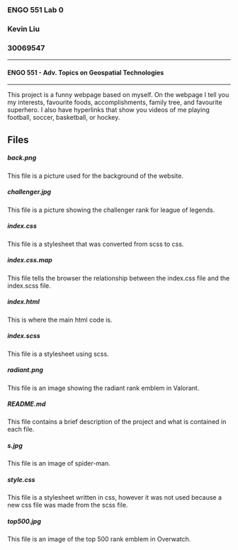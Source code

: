 ### ENGO 551 Lab 0
### Kevin Liu
### 30069547 
------------------
#### ENGO 551 - Adv. Topics on Geospatial Technologies
-------------------
This project is a funny webpage based on myself. On the webpage I tell you my interests, favourite foods, accomplishments, family tree, and favourite superhero. I also have hyperlinks that show you videos of me playing football, soccer, basketball, or hockey. 

## Files

##### back.png
This file is a picture used for the background of the website.

##### challenger.jpg
This file is a picture showing the challenger rank for league of legends.

##### index.css
This file is a stylesheet that was converted from scss to css.

##### index.css.map
This file tells the browser the relationship between the index.css file and the index.scss file.

##### index.html
This is where the main html code is.

##### index.scss
This file is a stylesheet using scss.

##### radiant.png
This file is an image showing the radiant rank emblem in Valorant.

##### README.md
This file contains a brief description of the project and what is contained in each file.

##### s.jpg
This file is an image of spider-man.

##### style.css
This file is a stylesheet written in css, however it was not used because a new css file was made from the scss file. 

##### top500.jpg
This file is an image of the top 500 rank emblem in Overwatch.
